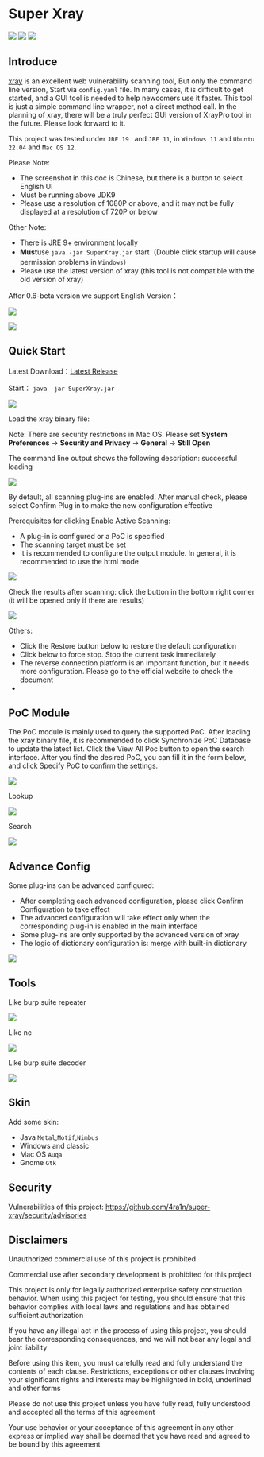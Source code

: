 # Super Xray
[![](https://img.shields.io/github/v/release/4ra1n/super-xray)](https://github.com/4ra1n/super-xray/releases/latest)
![](https://img.shields.io/github/downloads/4ra1n/super-xray/total)
![](https://img.shields.io/badge/Java%20Code%20Lines-4084-orange)

## Introduce

[xray](https://github.com/chaitin/xray) is an excellent web vulnerability scanning tool, But only the command line version, Start via `config.yaml` file. In many cases, it is difficult to get started, and a GUI tool is needed to help newcomers use it faster. This tool is just a simple command line wrapper, not a direct method call. In the planning of xray, there will be a truly perfect GUI version of XrayPro tool in the future. Please look forward to it.

This project was tested under `JRE 19 ` and `JRE 11`, in `Windows 11` and `Ubuntu 22.04` and `Mac OS 12`.

Please Note:
- The screenshot in this doc is Chinese, but there is a button to select English UI
- Must be running above JDK9
- Please use a resolution of 1080P or above, and it may not be fully displayed at a resolution of 720P or below

Other Note:

- There is JRE 9+ environment locally
- **Must**use `java -jar SuperXray.jar` start（Double click startup will cause permission problems in `Windows`）
- Please use the latest version of xray (this tool is not compatible with the old version of xray)

After 0.6-beta version we support English Version：

![](../img/12.png)

![](../img/13.png)

## Quick Start

Latest Download：[Latest Release](https://github.com/4ra1n/super-xray/releases/latest)

Start： `java -jar SuperXray.jar`

![](../img/01.png)


Load the xray binary file:

Note: There are security restrictions in Mac OS. Please set **System Preferences** -> **Security and Privacy** -> **General** -> **Still Open**

The command line output shows the following description: successful loading

![](../img/02.png)

By default, all scanning plug-ins are enabled. After manual check, please select Confirm Plug in to make the new configuration effective

Prerequisites for clicking Enable Active Scanning:

- A plug-in is configured or a PoC is specified
- The scanning target must be set
- It is recommended to configure the output module. In general, it is recommended to use the html mode

![](../img/03.png)

Check the results after scanning: click the button in the bottom right corner (it will be opened only if there are results)

![](../img/04.png)

Others:

- Click the Restore button below to restore the default configuration
- Click below to force stop. Stop the current task immediately
- The reverse connection platform is an important function, but it needs more configuration. Please go to the official website to check the document
- 
## PoC Module

The PoC module is mainly used to query the supported PoC. After loading the xray binary file, it is recommended to click Synchronize PoC Database to update the latest list. Click the View All Poc button to open the search interface. After you find the desired PoC, you can fill it in the form below, and click Specify PoC to confirm the settings.

![](../img/09.png)

Lookup

![](../img/10.png)

Search

![](../img/11.png)

## Advance Config

Some plug-ins can be advanced configured:

- After completing each advanced configuration, please click Confirm Configuration to take effect
- The advanced configuration will take effect only when the corresponding plug-in is enabled in the main interface
- Some plug-ins are only supported by the advanced version of xray
- The logic of dictionary configuration is: merge with built-in dictionary

![](../img/05.png)

## Tools

Like burp suite repeater

![](../img/06.png)

Like nc

![](../img/07.png)

Like burp suite decoder

![](../img/08.png)

## Skin

Add some skin:
- Java `Metal`,`Motif`,`Nimbus`
- Windows and classic
- Mac OS `Auqa`
- Gnome `Gtk`

## Security

Vulnerabilities of this project: https://github.com/4ra1n/super-xray/security/advisories

## Disclaimers

Unauthorized commercial use of this project is prohibited

Commercial use after secondary development is prohibited for this project

This project is only for legally authorized enterprise safety construction behavior. When using this project for testing, you should ensure that this behavior complies with local laws and regulations and has obtained sufficient authorization

If you have any illegal act in the process of using this project, you should bear the corresponding consequences, and we will not bear any legal and joint liability

Before using this item, you must carefully read and fully understand the contents of each clause. Restrictions, exceptions or other clauses involving your significant rights and interests may be highlighted in bold, underlined and other forms

Please do not use this project unless you have fully read, fully understood and accepted all the terms of this agreement

Your use behavior or your acceptance of this agreement in any other express or implied way shall be deemed that you have read and agreed to be bound by this agreement